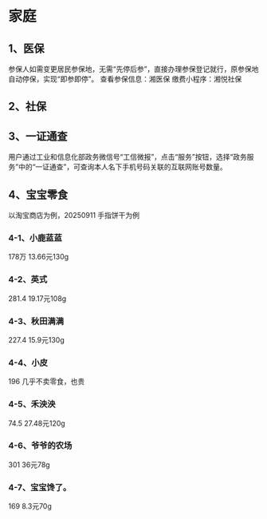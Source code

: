 # 家庭

## 1、医保
参保人如需变更居民参保地，无需“先停后参”，直接办理参保登记就行，原参保地自动停保，实现“即参即停”。
查看参保信息：湘医保
缴费小程序：湘悦社保

## 2、社保

## 3、一证通查
用户通过工业和信息化部政务微信号“工信微报”，点击“服务”按钮，选择“政务服务”中的“一证通查”，可查询本人名下手机号码关联的互联网账号数量。

## 4、宝宝零食
以淘宝商店为例，20250911
手指饼干为例

### 4-1、小鹿蓝蓝
178万
13.66元130g

### 4-2、英式
281.4
19.17元108g

### 4-3、秋田满满
227.4
15.9元130g

### 4-4、小皮
196
几乎不卖零食，也贵

### 4-5、禾泱泱
74.5
27.48元120g

### 4-6、爷爷的农场
301
36元78g

### 4-7、宝宝馋了。
169
8.3元70g
